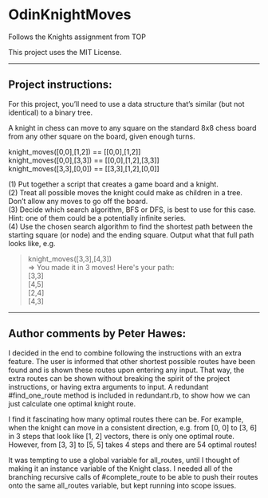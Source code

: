 # OdinKnightMoves
Follows the Knights assignment from TOP  

This project uses the MIT License.  

--------------------------------------------

Project instructions: 
-------------------------------------------- 

For this project, you’ll need to use a data structure that’s similar (but not identical) to a binary tree.  

A knight in chess can move to any square on the standard 8x8 chess board from any other square on the board, given enough turns.  

knight_moves([0,0],[1,2]) == [[0,0],[1,2]]  
knight_moves([0,0],[3,3]) == [[0,0],[1,2],[3,3]]  
knight_moves([3,3],[0,0]) == [[3,3],[1,2],[0,0]]  

(1) Put together a script that creates a game board and a knight.  
(2) Treat all possible moves the knight could make as children in a tree. Don’t allow any moves to go off the board.  
(3) Decide which search algorithm, BFS or DFS, is best to use for this case. Hint: one of them could be a potentially infinite series.  
(4) Use the chosen search algorithm to find the shortest path between the starting square (or node) and the ending square. Output what that full path looks like, e.g. 
  
  > knight_moves([3,3],[4,3])  
  => You made it in 3 moves!  Here's your path:  
    [3,3]  
    [4,5]  
    [2,4]  
    [4,3]  

-------------------------------------------

Author comments by Peter Hawes:
------------------------------------------

I decided in the end to combine following the instructions with an extra feature. The user is informed that other shortest possible routes have been found and is shown these routes upon entering any input. That way, the extra routes can be shown without breaking the spirit of the project instructions, or having extra arguments to input. A redundant #find_one_route method is included in redundant.rb, to show how we can just calculate one optimal knight route.

I find it fascinating how many optimal routes there can be. For example, when the knight can move in a consistent direction, e.g. from [0, 0] to [3, 6] in 3 steps that look like [1, 2] vectors, there is only one optimal route. However, from [3, 3] to [5, 5] takes 4 steps and there are 54 optimal routes!  

It was tempting to use a global variable for all_routes, until I thought of making it an instance variable of the Knight class. I needed all of the branching recursive calls of #complete_route to be able to push their routes onto the same all_routes variable, but kept running into scope issues.  

